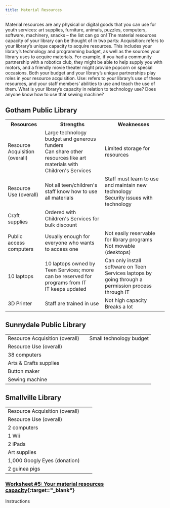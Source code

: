 ```yaml
---
title: Material Resources 
---
```


Material resources are any physical or digital goods that you can use for youth services: art supplies, furniture, animals, puzzles, computers, software, machinery, snacks – the list can go on! The material resources capacity of your library can be thought of in two parts: 
Acquisition: refers to your library’s unique capacity to acquire resources. This includes your library’s technology and programming budget, as well as the sources your library uses to acquire materials. For example, if you had a community partnership with a robotics club, they might be able to help supply you with motors, and a friendly movie theater might provide popcorn on special occasions. Both your budget and your library’s unique partnerships play roles in your resource acquisition.
Use: refers to your library’s use of these resources, and your staff members’ abilities to use and teach the use of them. What is your library’s capacity in relation to technology use? Does anyone know how to use that sewing machine? 

<div class="colorhighlight color1" markdown="1">

## Gotham Public Library

<table class="worksheet">
	<tr>
		<th>Resources</th><th>Strengths</th><th>Weaknesses</th>
	</tr>
	<tr>
		<td>Resource Acquisition (overall)</td>
		<td>Large technology budget and generous funders<br/>
		Can share other resources like art materials with Children's Services</td>
		<td>Limited storage for resources</td>
	</tr>
	<tr>
		<td>Resource Use (overall)</td>
		<td>Not all teen/children's staff know how to use all materials</td>
		<td>Staff must learn to use and maintain new technology<br/>
			Security issues with technology</td>
	</tr>
	<tr>
		<td>Craft supplies</td>
		<td>Ordered with Children's Services for bulk discount</td>
		<td></td>
	</tr>
	<tr>
		<td>Public access computers</td>
		<td>Usually enough for everyone who wants to access one</td>
		<td>Not easily reservable for library programs<br/>Not movable (desktops)</td>
	</tr>
	<tr>
		<td>10 laptops</td>
		<td>10 laptops owned by Teen Services; more can be reserved for programs from IT<br/>IT keeps updated</td>
		<td>Can only install software on Teen Services laptops by going through a permission process through IT</td>
	</tr>
	<tr>
		<td>3D Printer</td>
		<td>Staff are trained in use</td>
		<td>Not high capacity<br/>Breaks a lot</td>
	</tr>
</table>
</div>

<div class="colorhighlight color2" markdown="1">

## Sunnydale Public Library

<table class="worksheet">
	<tr>
		<td>Resource Acquisition (overall)</td>
		<td></td>
		<td>Small technology budget</td>
	</tr>
	<tr>
		<td>Resource Use (overall)</td>
		<td></td>
		<td></td>
	</tr>
	<tr>
		<td>38 computers</td>
		<td></td>
		<td></td>
	</tr>
	<tr>
		<td>Arts & Crafts supplies</td>
		<td></td>
		<td></td>
	</tr>
	<tr>
		<td>Button maker</td>
		<td></td>
		<td></td>
	</tr>
	<tr>
		<td>Sewing machine</td>
		<td></td>
		<td></td>
	</tr>
</table>

</div>

<div class="colorhighlight color3" markdown="1">

## Smallville Library

<table class="worksheet">
	<tr>
		<td>Resource Acquisition (overall)</td>
		<td></td><td></td>
	</tr>
	<tr>
		<td>Resource Use (overall)</td>
		<td></td>
		<td></td>
	</tr>
	<tr>
		<td>2 computers</td>
		<td></td>
		<td></td>
	</tr>
	<tr>
		<td>1 Wii</td>
		<td></td>
		<td></td>
	</tr>
	<tr>
		<td>2 iPads</td>
		<td></td>
		<td></td>
	</tr>
		<tr>
		<td>Art supplies</td><td></td>
	</tr>
	<tr>
		<td>1,000 Googly Eyes (donation)</td>
		<td></td>
		<td></td>
	</tr>
	<tr>
		<td>2 guinea pigs</td>
		<td></td>
		<td></td>
	</tr>
	</table>

</div>

<div class="callout activity" markdown="1">
	
### [Worksheet #5: Your material resources capacity]( ){:target="_blank"}

Instructions
 
</div>

